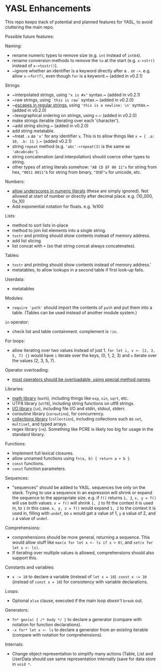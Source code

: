# YASL Enhancements
This repo keeps track of potential and planned features for YASL, to avoid cluttering the main repo.

Possible future features:

Naming:
- rename numeric types to remove size (e.g. `int` instead of `int64`).
- rename conversion methods to remove the `to` at the start (e.g. `x->str()` instead of `x->tostr()`).
- ~ignore whether an identifier is a keyword directly after a `.` or `->`. e.g. allow `x->for(f)`, even though `for` is a keyword.~ (added in v0.2.1)

Strings:
- ~interpolated strings, using `"x is #x"` syntax.~ (added in v0.2.1)
- ~raw strings, using `` `this is raw` `` syntax.~ (added in v0.2.0)
- ~[escapes in regular strings](string-escapes.md), using `'this is a newline: \n'` syntax.~ (added in v0.2.0)
- ~lexographical ordering on strings, using `<`.~ (added in v0.2.0)
- make strings iterable (iterating over each 'character').
- ~add string slicing.~ (added in v0.2.0)
- add string metatable.
- ~treat `.x` as `'x'` for any identifier `x`. This is to allow things like `x = { .a: 10, .b: 11 }`.~ (added v0.2.1)
- string `repeat` method (e.g. `'abc'->repeat(3)` is the same as `'abcabcabc'`).
- string concatenation (and interpolation) should coerce other types to string.
- other types of string literals somehow: `"AB CD EF 00 11"x` for string from hex, `"0011 0011"b` for string from binary, `"你好"u` for unicode, etc.

Numbers:
- [allow underscores in numeric literals](underscores-in-numeric-literals.md) (these are simply ignored). Not allowed at start of number or directly after decimal place. e.g. (10_000, 0x_10)
- Add exponential notation for floats. e.g. 1e100

Lists:
- method to sort lists in-place
- method to join list elements into a single string.
- `tostr` and printing should show contents instead of memory address.
- add list slicing.
- list concat with `+` (so that string concat always concatenates).

Tables:
- `tostr` and printing should show contents instead of memory address.'
- metatables, to allow lookups in a second table if first look-up fails.

Userdata:
- metatables

Modules:
- `require 'path'` should import the contents of `path` and put them into a table. (Tables can be used instead of another module system.)

`in` operator:
- check list and table containment. complement is `!in`.

For loops:
- allow iterating over two values instead of just 1. `for let i, v <- [2, 3, 5, 7] {}` would have `i` iterate over the keys, (0, 1, 2, 3) and `v` iterate over the values (2, 3, 5, 7).

Operator overloading:
- [most operators should be overloadable, using special method names](operator-overloading.md).

Libraries:
- [math library](std-math.md) (`math`), including things like `exp`, `sin`, `sqrt`, etc.
- UTF8 library (`utf8`), including string functions on utf8 strings.
- [I/O library](std-io.md) (`io`), including file I/O and stdin, stdout, stderr.
- coroutine library (`coroutine`), for concurrency.
- [collections library](std-collections.md) (`collection`), including collections such as `set`, `multiset`, and typed arrays.
- regex library (`re`). Something like PCRE is likely too big for usage in the standard library.

Functions:
- Implement full lexical closures.
- allow unnamed functions using `fn(a, b) { return a + b }`.
- `const` functions.
- `const` function parameters.

Sequences:
- "sequences" should be added to YASL. sequences live only on the stack. Trying to use a sequence in an expression will shrink or expand the sequence to the appropriate size. e.g. if `f()` returns `1, 2`, `x, y = f()` will use both values. `x = f()` will shrink `1, 2` to fit the context it is used in, to `1` in this case. `x, y, z = f()` would expand `1, 2` to the context it is used in, filling with `undef`, so `x` would get a value of 1, `y` a value of 2, and `z` a value of `undef`.

Comprehensions:
- comprehensions should be more general, returning a sequence. This would allow stuff like `max(x for let x <- ls if x > 0)`, and `set(x for let x <- ls)`.
- If iterating over multiple values is allowed, comprehensions should also support this.

Constants and variables:
- `x := 10` to declare a variable (instead of `let x = 10`). `const x := 10` (instead of `const x = 10`) for consistency with variable declarations.

Loops:
- Optional `else` clause, executed if the main loop _doesn't_ `break` out.

Generators:
- `fn* gen(a) { /* body */ }` to declare a generator (compare with notation for function declarations).
- `-x for* let x <- ls` to declare a generator from an existing iterable (compare with notation for comprehensions).

Internals:
- Change object representation to simplify many actions (Table, List and UserData should use same representation internally (save for data store in `void *`.
